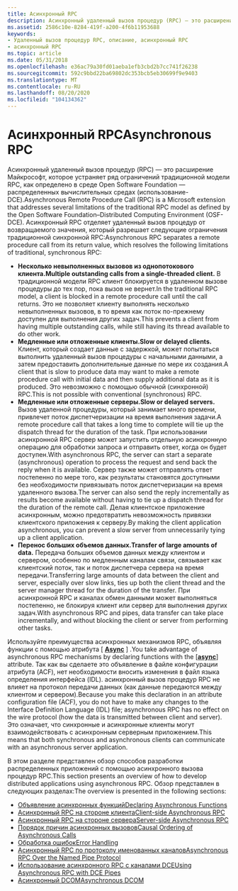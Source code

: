 ```yaml
---
title: Асинхронный RPC
description: Асинхронный удаленный вызов процедур (RPC) — это расширение Майкрософт, которое устраняет ряд ограничений традиционной модели RPC, как определено в Open Software Foundation \ 8211; распределенной вычислительной среде (использование-DCE).
ms.assetid: 2586c10e-8284-419f-a200-4f6b11953688
keywords:
- Удаленный вызов процедур RPC, описание, асинхронный RPC
- асинхронный RPC
ms.topic: article
ms.date: 05/31/2018
ms.openlocfilehash: e36ac79a30fd01aeba1efb3cbd2b7cc741f26238
ms.sourcegitcommit: 592c9bbd22ba69802dc353bcb5eb30699f9e9403
ms.translationtype: MT
ms.contentlocale: ru-RU
ms.lasthandoff: 08/20/2020
ms.locfileid: "104134362"
---
```

# <a name="asynchronous-rpc"></a><span data-ttu-id="d602d-105">Асинхронный RPC</span><span class="sxs-lookup"><span data-stu-id="d602d-105">Asynchronous RPC</span></span>

<span data-ttu-id="d602d-106">Асинхронный удаленный вызов процедур (RPC) — это расширение Майкрософт, которое устраняет ряд ограничений традиционной модели RPC, как определено в среде Open Software Foundation — распределенных вычислительных средах (использование-DCE).</span><span class="sxs-lookup"><span data-stu-id="d602d-106">Asynchronous Remote Procedure Call (RPC) is a Microsoft extension that addresses several limitations of the traditional RPC model as defined by the Open Software Foundation–Distributed Computing Environment (OSF-DCE).</span></span> <span data-ttu-id="d602d-107">Асинхронный RPC отделяет удаленный вызов процедур от возвращаемого значения, который разрешает следующие ограничения традиционной синхронной RPC:</span><span class="sxs-lookup"><span data-stu-id="d602d-107">Asynchronous RPC separates a remote procedure call from its return value, which resolves the following limitations of traditional, synchronous RPC:</span></span>

-   <span data-ttu-id="d602d-108">**Несколько невыполненных вызовов из однопотокового клиента.**</span><span class="sxs-lookup"><span data-stu-id="d602d-108">**Multiple outstanding calls from a single-threaded client.**</span></span> <span data-ttu-id="d602d-109">В традиционной модели RPC клиент блокируется в удаленном вызове процедуры до тех пор, пока вызов не вернет.</span><span class="sxs-lookup"><span data-stu-id="d602d-109">In the traditional RPC model, a client is blocked in a remote procedure call until the call returns.</span></span> <span data-ttu-id="d602d-110">Это не позволяет клиенту выполнять несколько невыполненных вызовов, в то время как поток по-прежнему доступен для выполнения других задач.</span><span class="sxs-lookup"><span data-stu-id="d602d-110">This prevents a client from having multiple outstanding calls, while still having its thread available to do other work.</span></span>
-   <span data-ttu-id="d602d-111">**Медленные или отложенные клиенты.**</span><span class="sxs-lookup"><span data-stu-id="d602d-111">**Slow or delayed clients.**</span></span> <span data-ttu-id="d602d-112">Клиент, который создает данные с задержкой, может попытаться выполнить удаленный вызов процедуры с начальными данными, а затем предоставить дополнительные данные по мере их создания.</span><span class="sxs-lookup"><span data-stu-id="d602d-112">A client that is slow to produce data may want to make a remote procedure call with initial data and then supply additional data as it is produced.</span></span> <span data-ttu-id="d602d-113">Это невозможно с помощью обычной (синхронной) RPC.</span><span class="sxs-lookup"><span data-stu-id="d602d-113">This is not possible with conventional (synchronous) RPC.</span></span>
-   <span data-ttu-id="d602d-114">**Медленные или отложенные серверы.**</span><span class="sxs-lookup"><span data-stu-id="d602d-114">**Slow or delayed servers.**</span></span> <span data-ttu-id="d602d-115">Вызов удаленной процедуры, который занимает много времени, привлечет поток диспетчеризации на время выполнения задачи.</span><span class="sxs-lookup"><span data-stu-id="d602d-115">A remote procedure call that takes a long time to complete will tie up the dispatch thread for the duration of the task.</span></span> <span data-ttu-id="d602d-116">При использовании асинхронной RPC сервер может запустить отдельную асинхронную операцию для обработки запроса и отправить ответ, когда он будет доступен.</span><span class="sxs-lookup"><span data-stu-id="d602d-116">With asynchronous RPC, the server can start a separate (asynchronous) operation to process the request and send back the reply when it is available.</span></span> <span data-ttu-id="d602d-117">Сервер также может отправлять ответ постепенно по мере того, как результаты становятся доступными без необходимости привязывать поток диспетчеризации на время удаленного вызова.</span><span class="sxs-lookup"><span data-stu-id="d602d-117">The server can also send the reply incrementally as results become available without having to tie up a dispatch thread for the duration of the remote call.</span></span> <span data-ttu-id="d602d-118">Делая клиентское приложение асинхронным, можно предотвратить невозможность привязки клиентского приложения к серверу.</span><span class="sxs-lookup"><span data-stu-id="d602d-118">By making the client application asynchronous, you can prevent a slow server from unnecessarily tying up a client application.</span></span>
-   <span data-ttu-id="d602d-119">**Перенос больших объемов данных.**</span><span class="sxs-lookup"><span data-stu-id="d602d-119">**Transfer of large amounts of data.**</span></span> <span data-ttu-id="d602d-120">Передача больших объемов данных между клиентом и сервером, особенно по медленным каналам связи, связывает как клиентский поток, так и поток диспетчера сервера на время передачи.</span><span class="sxs-lookup"><span data-stu-id="d602d-120">Transferring large amounts of data between the client and server, especially over slow links, ties up both the client thread and the server manager thread for the duration of the transfer.</span></span> <span data-ttu-id="d602d-121">При асинхронной RPC и каналах обмен данными может выполняться постепенно, не блокируя клиент или сервер для выполнения других задач.</span><span class="sxs-lookup"><span data-stu-id="d602d-121">With asynchronous RPC and pipes, data transfer can take place incrementally, and without blocking the client or server from performing other tasks.</span></span>

<span data-ttu-id="d602d-122">Используйте преимущества асинхронных механизмов RPC, объявляя функции с помощью атрибута \[ [**Async**](/windows/desktop/Midl/async) \] .</span><span class="sxs-lookup"><span data-stu-id="d602d-122">You take advantage of asynchronous RPC mechanisms by declaring functions with the \[[**async**](/windows/desktop/Midl/async)\] attribute.</span></span> <span data-ttu-id="d602d-123">Так как вы сделаете это объявление в файле конфигурации атрибута (ACF), нет необходимости вносить изменения в файл языка определения интерфейса (IDL). асинхронный вызов процедур RPC не влияет на протокол передачи данных (как данные передаются между клиентом и сервером).</span><span class="sxs-lookup"><span data-stu-id="d602d-123">Because you make this declaration in an attribute configuration file (ACF), you do not have to make any changes to the Interface Definition Language (IDL) file; asynchronous RPC has no effect on the wire protocol (how the data is transmitted between client and server).</span></span> <span data-ttu-id="d602d-124">Это означает, что синхронные и асинхронные клиенты могут взаимодействовать с асинхронным серверным приложением.</span><span class="sxs-lookup"><span data-stu-id="d602d-124">This means that both synchronous and asynchronous clients can communicate with an asynchronous server application.</span></span>

<span data-ttu-id="d602d-125">В этом разделе представлен обзор способов разработки распределенных приложений с помощью асинхронного вызова процедур RPC.</span><span class="sxs-lookup"><span data-stu-id="d602d-125">This section presents an overview of how to develop distributed applications using asynchronous RPC.</span></span> <span data-ttu-id="d602d-126">Обзор представлен в следующих разделах:</span><span class="sxs-lookup"><span data-stu-id="d602d-126">The overview is presented in the following sections:</span></span>

-   [<span data-ttu-id="d602d-127">Объявление асинхронных функций</span><span class="sxs-lookup"><span data-stu-id="d602d-127">Declaring Asynchronous Functions</span></span>](declaring-asynchronous-functions.md)
-   [<span data-ttu-id="d602d-128">Асинхронный RPC на стороне клиента</span><span class="sxs-lookup"><span data-stu-id="d602d-128">Client-side Asynchronous RPC</span></span>](client-side-asynchronous-rpc.md)
-   [<span data-ttu-id="d602d-129">Асинхронный RPC на стороне сервера</span><span class="sxs-lookup"><span data-stu-id="d602d-129">Server-side Asynchronous RPC</span></span>](server-side-asynchronous-rpc.md)
-   [<span data-ttu-id="d602d-130">Порядок причин асинхронных вызовов</span><span class="sxs-lookup"><span data-stu-id="d602d-130">Causal Ordering of Asynchronous Calls</span></span>](causal-ordering-of-asynchronous-calls.md)
-   [<span data-ttu-id="d602d-131">Обработка ошибок</span><span class="sxs-lookup"><span data-stu-id="d602d-131">Error Handling</span></span>](error-handling.md)
-   [<span data-ttu-id="d602d-132">Асинхронный RPC по протоколу именованных каналов</span><span class="sxs-lookup"><span data-stu-id="d602d-132">Asynchronous RPC Over the Named Pipe Protocol</span></span>](asynchronous-rpc-over-the-named-pipe-protocol.md)
-   [<span data-ttu-id="d602d-133">Использование асинхронного RPC с каналами DCE</span><span class="sxs-lookup"><span data-stu-id="d602d-133">Using Asynchronous RPC with DCE Pipes</span></span>](using-asynchronous-rpc-with-dce-pipes.md)
-   [<span data-ttu-id="d602d-134">Асинхронный DCOM</span><span class="sxs-lookup"><span data-stu-id="d602d-134">Asynchronous DCOM</span></span>](asynchronous-dcom.md)

 

 